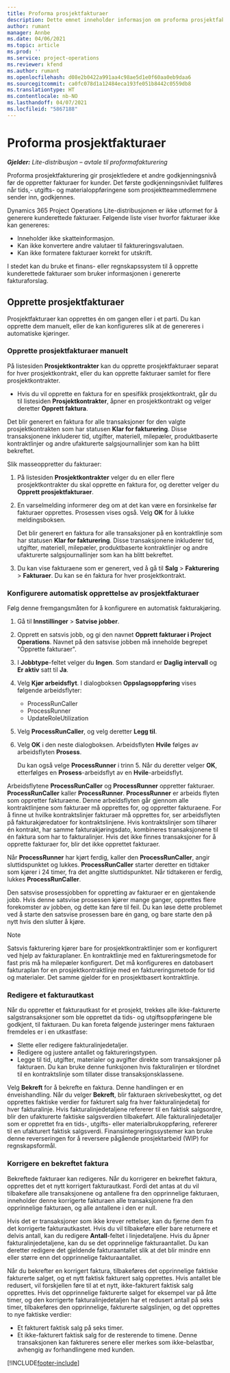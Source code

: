 ```yaml
---
title: Proforma prosjektfakturaer
description: Dette emnet inneholder informasjon om proforma prosjektfakturaer i Project Operations.
author: rumant
manager: Annbe
ms.date: 04/06/2021
ms.topic: article
ms.prod: ''
ms.service: project-operations
ms.reviewer: kfend
ms.author: rumant
ms.openlocfilehash: d08e2b0422a991aa4c98ae5d1e0f60aa0eb9daa6
ms.sourcegitcommit: ca0fc078d1a12484eca193fe051b8442c0559db8
ms.translationtype: HT
ms.contentlocale: nb-NO
ms.lasthandoff: 04/07/2021
ms.locfileid: "5867188"
---
```

# <a name="proforma-project-pnvoices"></a>Proforma prosjektfakturaer

_**Gjelder:** Lite-distribusjon – avtale til proformafakturering_

Proforma prosjektfakturering gir prosjektledere et andre godkjenningsnivå før de oppretter fakturaer for kunder. Det første godkjenningsnivået fullføres når tids,- utgifts- og materialoppføringene som prosjektteammedlemmene sender inn, godkjennes.

Dynamics 365 Project Operations Lite-distribusjonen er ikke utformet for å generere kunderettede fakturaer. Følgende liste viser hvorfor fakturaer ikke kan genereres:

- Inneholder ikke skatteinformasjon.
- Kan ikke konvertere andre valutaer til faktureringsvalutaen.
- Kan ikke formatere fakturaer korrekt for utskrift.

I stedet kan du bruke et finans- eller regnskapssystem til å opprette kunderettede fakturaer som bruker informasjonen i genererte fakturaforslag.

## <a name="creating-project-invoices"></a>Opprette prosjektfakturaer

Prosjektfakturaer kan opprettes én om gangen eller i et parti. Du kan opprette dem manuelt, eller de kan konfigureres slik at de genereres i automatiske kjøringer.

### <a name="manually-create-project-invoices"></a>Opprette prosjektfakturaer manuelt 

På listesiden **Prosjektkontrakter** kan du opprette prosjektfakturaer separat for hver prosjektkontrakt, eller du kan opprette fakturaer samlet for flere prosjektkontrakter.

   - Hvis du vil opprette en faktura for en spesifikk prosjektkontrakt, går du til listesiden **Prosjektkontrakter**, åpner en prosjektkontrakt og velger deretter **Opprett faktura**.

   Det blir generert en faktura for alle transaksjoner for den valgte prosjektkontrakten som har statusen **Klar for fakturering**. Disse transaksjonene inkluderer tid, utgifter, materiell, milepæler, produktbaserte kontraktlinjer og andre ufakturerte salgsjournallinjer som kan ha blitt bekreftet.

Slik masseoppretter du fakturaer:

1. På listesiden **Prosjektkontrakter** velger du en eller flere prosjektkontrakter du skal opprette en faktura for, og deretter velger du **Opprett prosjektfakturaer**.
2. En varselmelding informerer deg om at det kan være en forsinkelse før fakturaer opprettes. Prosessen vises også. Velg **OK** for å lukke meldingsboksen.

   Det blir generert en faktura for alle transaksjoner på en kontraktlinje som har statusen **Klar for fakturering**. Disse transaksjonene inkluderer tid, utgifter, materiell, milepæler, produktbaserte kontraktlinjer og andre ufakturerte salgsjournallinjer som kan ha blitt bekreftet.

3. Du kan vise fakturaene som er generert, ved å gå til **Salg** \> **Fakturering** \> **Fakturaer**. Du kan se én faktura for hver prosjektkontrakt.

### <a name="set-up-automated-creation-of-project-invoices"></a>Konfigurere automatisk opprettelse av prosjektfakturaer 

Følg denne fremgangsmåten for å konfigurere en automatisk fakturakjøring.

1. Gå til **Innstillinger** \> **Satvise jobber**.
2. Opprett en satsvis jobb, og gi den navnet **Opprett fakturaer i Project Operations**. Navnet på den satsvise jobben må inneholde begrepet "Opprette fakturaer".
3. I **Jobbtype**-feltet velger du **Ingen**. Som standard er **Daglig intervall** og **Er aktiv** satt til **Ja**.
4. Velg **Kjør arbeidsflyt**. I dialogboksen **Oppslagsoppføring** vises følgende arbeidsflyter:

    - ProcessRunCaller
    - ProcessRunner
    - UpdateRoleUtilization

5. Velg **ProcessRunCaller**, og velg deretter **Legg til**.
6. Velg **OK** i den neste dialogboksen. Arbeidsflyten **Hvile** følges av arbeidsflyten **Prosess**.

    Du kan også velge **ProcessRunner** i trinn 5. Når du deretter velger **OK**, etterfølges en **Prosess**-arbeidsflyt av en **Hvile**-arbeidsflyt.

Arbeidsflytene **ProcessRunCaller** og **ProcessRunner** oppretter fakturaer. **ProcessRunCaller** kaller **ProcessRunner**. **ProcessRunner** er arbeids flyten som oppretter fakturaene. Denne arbeidsflyten går gjennom alle kontraktlinjene som fakturaer må opprettes for, og oppretter fakturaene. For å finne ut hvilke kontraktslinjer fakturaer må opprettes for, ser arbeidsflyten på fakturakjøredatoer for kontraktslinjene. Hvis kontraktslinjer som tilhører én kontrakt, har samme fakturakjøringsdato, kombineres transaksjonene til én faktura som har to fakturalinjer. Hvis det ikke finnes transaksjoner for å opprette fakturaer for, blir det ikke opprettet fakturaer.

Når **ProcessRunner** har kjørt ferdig, kaller den **ProcessRunCaller**, angir sluttidspunktet og lukkes. **ProcessRunCaller** starter deretter en tidtaker som kjører i 24 timer, fra det angitte sluttidspunktet. Når tidtakeren er ferdig, lukkes **ProcessRunCaller**.

Den satsvise prosessjobben for oppretting av fakturaer er en gjentakende jobb. Hvis denne satsvise prosessen kjører mange ganger, opprettes flere forekomster av jobben, og dette kan føre til feil. Du kan løse dette problemet ved å starte den satsvise prosessen bare én gang, og bare starte den på nytt hvis den slutter å kjøre.

> [!NOTE]
> Satsvis fakturering kjører bare for prosjektkontraktlinjer som er konfigurert ved hjelp av fakturaplaner. En kontraktlinje med en faktureringsmetode for fast pris må ha milepæler konfigurert. Det må konfigureres en datobasert fakturaplan for en prosjektkontraktlinje med en faktureringsmetode for tid og materialer. Det samme gjelder for en prosjektbasert kontraktlinje.      
 
### <a name="edit-a-draft-invoice"></a>Redigere et fakturautkast

Når du oppretter et fakturautkast for et prosjekt, trekkes alle ikke-fakturerte salgstransaksjoner som ble opprettet da tids- og utgiftsoppføringene ble godkjent, til fakturaen. Du kan foreta følgende justeringer mens fakturaen fremdeles er i en utkastfase:

- Slette eller redigere fakturalinjedetaljer.
- Redigere og justere antallet og faktureringstypen.
- Legge til tid, utgifter, materialer og avgifter direkte som transaksjoner på fakturaen. Du kan bruke denne funksjonen hvis fakturalinjen er tilordnet til en kontraktslinje som tillater disse transaksjonsklassene.

Velg **Bekreft** for å bekrefte en faktura. Denne handlingen er en énveishandling. Når du velger **Bekreft**, blir fakturaen skrivebeskyttet, og det opprettes faktiske verdier for fakturert salg fra hver fakturalinjedetalj for hver fakturalinje. Hvis fakturalinjedetaljene refererer til en faktisk salgsordre, blir den ufakturerte faktiske salgsverdien tilbakeført. Alle fakturalinjedetaljer som er opprettet fra en tids-, utgifts- eller materialbrukoppføring, refererer til en ufakturert faktisk salgsverdi. Finansintegreringssystemer kan bruke denne reverseringen for å reversere pågående prosjektarbeid (WIP) for regnskapsformål.

### <a name="correct-a-confirmed-invoice"></a>Korrigere en bekreftet faktura

Bekreftede fakturaer kan redigeres. Når du korrigerer en bekreftet faktura, opprettes det et nytt korrigert fakturautkast. Fordi det antas at du vil tilbakeføre alle transaksjonene og antallene fra den opprinnelige fakturaen, inneholder denne korrigerte fakturaen alle transaksjonene fra den opprinnelige fakturaen, og alle antallene i den er null.

Hvis det er transaksjoner som ikke krever rettelser, kan du fjerne dem fra det korrigerte fakturautkastet. Hvis du vil tilbakeføre eller bare returnere et delvis antall, kan du redigere **Antall**-feltet i linjedetaljene. Hvis du åpner fakturalinjedetaljene, kan du se det opprinnelige fakturaantallet. Du kan deretter redigere det gjeldende fakturaantallet slik at det blir mindre enn eller større enn det opprinnelige fakturaantallet.

Når du bekrefter en korrigert faktura, tilbakeføres det opprinnelige faktiske fakturerte salget, og et nytt faktisk fakturert salg opprettes. Hvis antallet ble redusert, vil forskjellen føre til at et nytt, ikke-fakturert faktisk salg opprettes. Hvis det opprinnelige fakturerte salget for eksempel var på åtte timer, og den korrigerte fakturalinjedetaljen har et redusert antall på seks timer, tilbakeføres den opprinnelige, fakturerte salgslinjen, og det opprettes to nye faktiske verdier:

- Et fakturert faktisk salg på seks timer.
- Et ikke-fakturert faktisk salg for de resterende to timene. Denne transaksjonen kan faktureres senere eller merkes som ikke-belastbar, avhengig av forhandlingene med kunden.



[!INCLUDE[footer-include](../../includes/footer-banner.md)]
